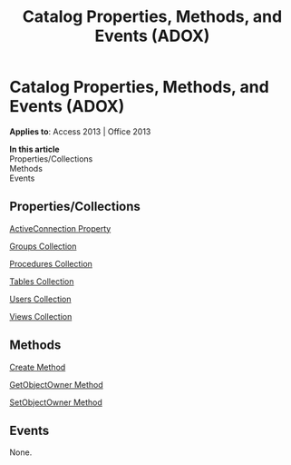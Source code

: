 ﻿---
title: Catalog Properties, Methods, and Events (ADOX)
TOCTitle: Catalog Properties, Methods, and Events (ADOX)
ms:assetid: 82d7dfc2-6fc8-709c-96e0-d8cddd1d5432
ms:mtpsurl: https://msdn.microsoft.com/library/JJ249567(v=office.15)
ms:contentKeyID: 48545989
ms.date: 09/18/2015
mtps_version: v=office.15
---

# Catalog Properties, Methods, and Events (ADOX)


**Applies to**: Access 2013 | Office 2013

**In this article**  
Properties/Collections  
Methods  
Events  

## Properties/Collections

[ActiveConnection Property](activeconnection-property-adox.md)

[Groups Collection](groups-collection-adox.md)

[Procedures Collection](procedures-collection-adox.md)

[Tables Collection](tables-collection-adox.md)

[Users Collection](users-collection-adox.md)

[Views Collection](views-collection-adox.md)

## Methods

[Create Method](create-method-adox.md)

[GetObjectOwner Method](getobjectowner-method-adox.md)

[SetObjectOwner Method](https://msdn.microsoft.com/library/jj249006\(v=office.15\))

## Events

None.

